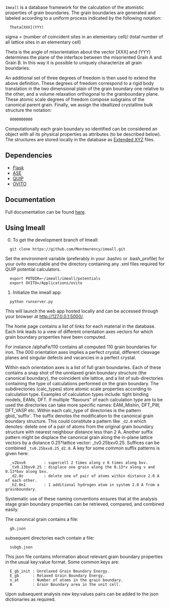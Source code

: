 `Imeall` is a database framework for the calculation of 
the atomistic properties of grain boundaries.
The grain boundaries are generated and labeled according to 
a uniform process  indicated by the following notation:

```
  Theta[XXX](YYY)
```

sigma = (number of coincident sites in an elementary cell)/
(total number of all lattice sites in an elementary cell)

Theta is the angle of misorientation about the vector [XXX]
and (YYY) determines the plane of the interface between
the misoriented Grain A and Grain B. In this way it is possible
to uniquely characterize all grain boundaries. 

An additional set of three degrees of freedom is then used to extend 
the above definition. These degrees of freedom correspond to a 
rigid body translation in the two dimensional plain of the 
grain boundary one relative to the other, and a volume relaxation
orthogonal to the grainboundary plane. These atomic scale degrees
of freedom compose subgrains of the canonical parent grain.
Finally, we assign the ideallized crystalline bulk structure the notation:

```
  0000000000
```

Computationally each grain boundary so identified can be considered an
object with all its physical properties as attributes (to be described below).
The structures are stored locally in the database as [Extended
XYZ](https://libatoms.github.io/QUIP/io.html#module-ase.io.extxyz) files.

## Dependencies
  - [Flask](http://flask.pocoo.org/)
  - [ASE](https://wiki.fysik.dtu.dk/ase/)
  - [QUIP](https://libatoms.github.io/QUIP/quippy.html)
  - [OVITO](https://www.ovito.org)

## Documentation
Full documentation can be found [here](http://montmorency.github.io/imeall/).

## Using Imeall
0. To get the development branch of Imeall:
```
  git clone https://github.com/Montmorency/imeall.git
```

Set the environment variable (preferably in your .bashrc or .bash_profile)
for your ovito executable and the directory containing any .xml files required
for QUIP potential calculators.
```
  export POTDIR=~/imeall/imeall/potentials
  export OVITO=/Applications/ovito
```

1. Initialize the imeall app:
```
  python runserver.py
```
This will launch the web app hosted locally and can be accessed through
your browser at http://127.0.0.1:5000/.

The home page contains a list of links for each material
in the database. Each link leads to a view of different orientation axes vectors for 
which grain boundary properties have been computed. 

For instance /alphaFe/110 contains all computed 110 grain boundaries for iron. The 000 
orientation axes implies a perfect crystal, different cleavage planes 
and singular defects and vacancies in a perfect crystal. 

Within each orientation axes is a list of full grain boundaries. 
Each of these contains a snap shot of the unrelaxed grain boundary structure
(the canonical boundary), the coincident site lattice, and a
list of sub-directories containing the type of calculations performed on the
grain boundary. The subdirectories (calc_types) store atomic scale 
properties according to calculation type. Examples of calculation types include:
tight binding models, EAMs, DFT. If multiple "flavours" of each calculation
type are to be used the directories can take more specific 
names: EAM_Mishin, DFT_PW, DFT_VASP etc.
Within each calc_type of directories is the pattern 
gbid_'suffix'. The suffix denotes the modification to the canonical grain boundary
structure. This could constitute a pattern like ```_d2.0``` which denotes:
delete one of a pair of atoms from the original grain 
boundary structure with nearest neighbour distance less than 2 A.
Another suffix pattern might be displace the canonical grain along the in-plane
lattice vectors by a distance 0.25*lattice vector:
_tv0.25bxv0.25. Suffices can be combined ```_tv0.25bxv0.25_d2.0```.
A key for some common suffix patterns is given here:
```
  _v2bxv6        : supercell 2 times along v 6 times along bxv.
  _tv0.13bxv0.25 : displace one grain along the 0.13*v along v and 0.13*bxv along bxv.
  _d2.0z         : delete one of pair of atoms within distance 2.0 A of each other.
  _h2.0n1        : 1 additional hydrogen atom in system 2.0 A from a grainboundary.
```

Systematic use of these naming conventions ensures that at the analysis stage
grain boundary properties can be retrieved, compared, and combined easily.

The canonical grain contains a file: 
```
  gb.json
```
subsequent directories each contain a file:
```
  subgb.json
```
This json file contains information about relevant grain boundary properties
in the usual key:value format. Some common keys are: 
```
  E_gb_init : Unrelaxed Grain Boundary Energy.
  E_gb      : Relaxed Grain Boundary Energy.
  n_at      : Number of atoms in the grain boundary.
  A         : Grain Boundary area in the unit cell.
```
Upon subsequent analysis new key:values pairs can be added to the 
json dictionaries as required.

